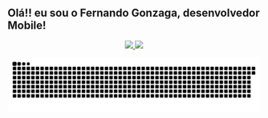 ## Olá!! eu sou o Fernando Gonzaga, desenvolvedor Mobile!
<div align="center">
  <a href="https://github.com/GonzagaGIT">
  <img height="180em" src="https://github-readme-stats.vercel.app/api?username=GonzagaGIT&show_icons=true&theme=dark&include_all_commits=false&count_private=true"/>
  <img height="180em" src="https://github-readme-stats.vercel.app/api/top-langs/?username=GonzagaGIT&layout=compact&langs_count=1&theme=dark"/>
    
  ![Snake animation](https://github.com/GonzagaGIT/GonzagaGIT/blob/output/github-contribution-grid-snake.svg)
</div>
